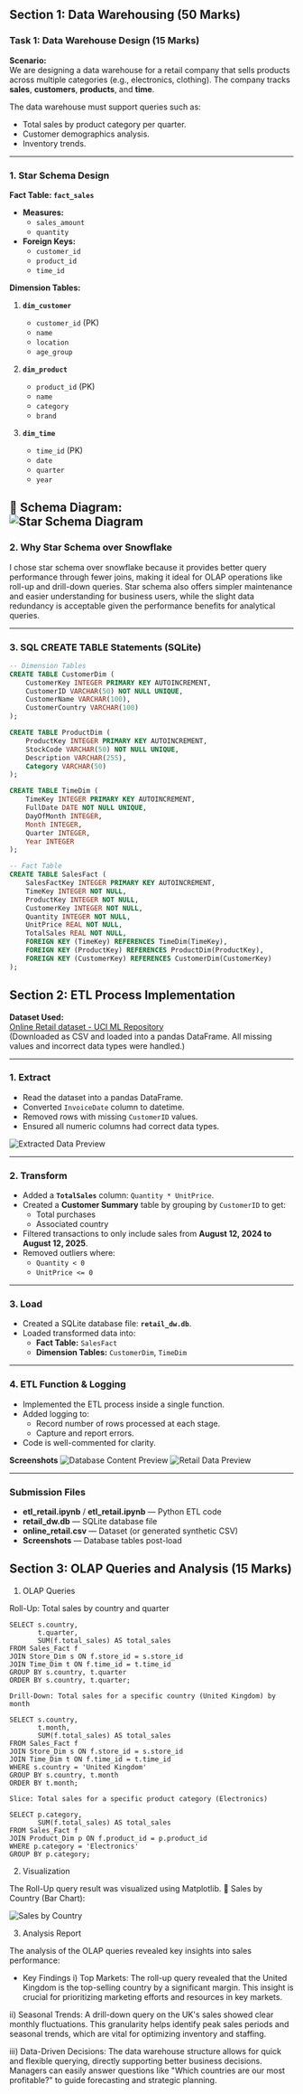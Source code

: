 ## Section 1: Data Warehousing (50 Marks)

### Task 1: Data Warehouse Design (15 Marks)

**Scenario:**  
We are designing a data warehouse for a retail company that sells products across multiple categories (e.g., electronics, clothing). The company tracks **sales**, **customers**, **products**, and **time**.

The data warehouse must support queries such as:  
- Total sales by product category per quarter.  
- Customer demographics analysis.  
- Inventory trends.  

---

### 1. Star Schema Design

**Fact Table: `fact_sales`**  
- **Measures:**  
  - `sales_amount`  
  - `quantity`  
- **Foreign Keys:**  
  - `customer_id`  
  - `product_id`  
  - `time_id`  

**Dimension Tables:**

1. **`dim_customer`**  
   - `customer_id` (PK)  
   - `name`  
   - `location`  
   - `age_group`  

2. **`dim_product`**  
   - `product_id` (PK)  
   - `name`  
   - `category`  
   - `brand`  

3. **`dim_time`**  
   - `time_id` (PK)  
   - `date`  
   - `quarter`  
   - `year`  

📌 **Schema Diagram:**  
![Star Schema Diagram](data_warehousing/task1_design/schema_diagram.png)
---

### 2. Why Star Schema over Snowflake  
I chose star schema over snowflake because it provides better query performance through fewer joins, making it ideal for OLAP operations like roll-up and drill-down queries. Star schema also offers simpler maintenance and easier understanding for business users, while the slight data redundancy is acceptable given the performance benefits for analytical queries.

---

### 3. SQL CREATE TABLE Statements (SQLite)

```sql
-- Dimension Tables
CREATE TABLE CustomerDim (
    CustomerKey INTEGER PRIMARY KEY AUTOINCREMENT,
    CustomerID VARCHAR(50) NOT NULL UNIQUE,
    CustomerName VARCHAR(100),
    CustomerCountry VARCHAR(100)
);

CREATE TABLE ProductDim (
    ProductKey INTEGER PRIMARY KEY AUTOINCREMENT,
    StockCode VARCHAR(50) NOT NULL UNIQUE,
    Description VARCHAR(255),
    Category VARCHAR(50)
);

CREATE TABLE TimeDim (
    TimeKey INTEGER PRIMARY KEY AUTOINCREMENT,
    FullDate DATE NOT NULL UNIQUE,
    DayOfMonth INTEGER,
    Month INTEGER,
    Quarter INTEGER,
    Year INTEGER
);

-- Fact Table
CREATE TABLE SalesFact (
    SalesFactKey INTEGER PRIMARY KEY AUTOINCREMENT,
    TimeKey INTEGER NOT NULL,
    ProductKey INTEGER NOT NULL,
    CustomerKey INTEGER NOT NULL,
    Quantity INTEGER NOT NULL,
    UnitPrice REAL NOT NULL,
    TotalSales REAL NOT NULL,
    FOREIGN KEY (TimeKey) REFERENCES TimeDim(TimeKey),
    FOREIGN KEY (ProductKey) REFERENCES ProductDim(ProductKey),
    FOREIGN KEY (CustomerKey) REFERENCES CustomerDim(CustomerKey)
);
```
## Section 2: ETL Process Implementation

**Dataset Used:**  
[Online Retail dataset - UCI ML Repository](https://archive.ics.uci.edu/dataset/352/online+retail)  
(Downloaded as CSV and loaded into a pandas DataFrame. All missing values and incorrect data types were handled.)

---

### 1. Extract
- Read the dataset into a pandas DataFrame.
- Converted `InvoiceDate` column to datetime.
- Removed rows with missing `CustomerID` values.
- Ensured all numeric columns had correct data types.

![Extracted Data Preview](task2_etl/screenshots/extract_preview.png)

---

### 2. Transform
- Added a **`TotalSales`** column: `Quantity * UnitPrice`.
- Created a **Customer Summary** table by grouping by `CustomerID` to get:
  - Total purchases  
  - Associated country  
- Filtered transactions to only include sales from **August 12, 2024 to August 12, 2025**.
- Removed outliers where:
  - `Quantity < 0`  
  - `UnitPrice <= 0`

---

### 3. Load
- Created a SQLite database file: **`retail_dw.db`**.
- Loaded transformed data into:
  - **Fact Table:** `SalesFact`
  - **Dimension Tables:** `CustomerDim`, `TimeDim`

---

### 4. ETL Function & Logging
- Implemented the ETL process inside a single function.
- Added logging to:
  - Record number of rows processed at each stage.
  - Capture and report errors.
- Code is well-commented for clarity.

**Screenshots**
![Database Content Preview](data_warehousing/task2_etl/screenshots/database_content.png)
![Retail Data Preview](data_warehousing/task2_etl/screenshots/retail_preview.png)

---

### Submission Files
- **etl_retail.ipynb** / **etl_retail.ipynb** — Python ETL code
- **retail_dw.db** — SQLite database file
- **online_retail.csv** — Dataset (or generated synthetic CSV)
- **Screenshots** — Database tables post-load


## Section 3: OLAP Queries and Analysis (15 Marks)
1. OLAP Queries

Roll-Up: Total sales by country and quarter
```
SELECT s.country,
       t.quarter,
       SUM(f.total_sales) AS total_sales
FROM Sales_Fact f
JOIN Store_Dim s ON f.store_id = s.store_id
JOIN Time_Dim t ON f.time_id = t.time_id
GROUP BY s.country, t.quarter
ORDER BY s.country, t.quarter;

Drill-Down: Total sales for a specific country (United Kingdom) by month

SELECT s.country,
       t.month,
       SUM(f.total_sales) AS total_sales
FROM Sales_Fact f
JOIN Store_Dim s ON f.store_id = s.store_id
JOIN Time_Dim t ON f.time_id = t.time_id
WHERE s.country = 'United Kingdom'
GROUP BY s.country, t.month
ORDER BY t.month;

Slice: Total sales for a specific product category (Electronics)

SELECT p.category,
       SUM(f.total_sales) AS total_sales
FROM Sales_Fact f
JOIN Product_Dim p ON f.product_id = p.product_id
WHERE p.category = 'Electronics'
GROUP BY p.category;
```

2. Visualization

The Roll-Up query result was visualized using Matplotlib.
📌 Sales by Country (Bar Chart):

![Sales by Country](data_warehousing/task3_olap/sales_by_country_analysis.png)

3. Analysis Report  

The analysis of the OLAP queries revealed key insights into sales performance:      

- Key Findings
i) Top Markets: The roll-up query revealed that the United Kingdom is the top-selling country by a significant margin. This insight is crucial for prioritizing marketing efforts and resources in key markets.

ii) Seasonal Trends: A drill-down query on the UK's sales showed clear monthly fluctuations. This granularity helps identify peak sales periods and seasonal trends, which are vital for optimizing inventory and staffing.

iii) Data-Driven Decisions: The data warehouse structure allows for quick and flexible querying, directly supporting better business decisions. Managers can easily answer questions like "Which countries are our most profitable?" to guide forecasting and strategic planning.






